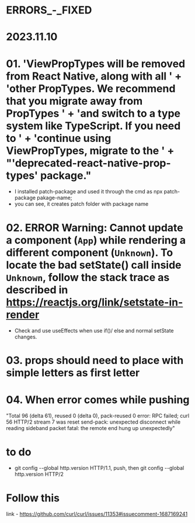 # ERRORS_-_FIXED
# 2023.11.10
# 01. 'ViewPropTypes will be removed from React Native, along with all ' + 'other PropTypes. We recommend that you migrate away from PropTypes ' + 'and switch to a type system like TypeScript. If you need to ' + 'continue using ViewPropTypes, migrate to the ' + "'deprecated-react-native-prop-types' package."
  * I installed patch-package and used it through the cmd as npx patch-package pakage-name;
  * you can see, it creates patch folder with package name

# 02. ERROR  Warning: Cannot update a component (`App`) while rendering a different component (`Unknown`). To locate the bad setState() call inside `Unknown`, follow the stack trace as described in https://reactjs.org/link/setstate-in-render
  * Check and use useEffects when use if()/ else and normal setState changes.  

# 03. props should need to place with simple letters as first letter

# 04. When error comes while pushing 
"Total 96 (delta 61), reused 0 (delta 0), pack-reused 0
error: RPC failed; curl 56 HTTP/2 stream 7 was reset
send-pack: unexpected disconnect while reading sideband packet
fatal: the remote end hung up unexpectedly"
#  to do 
* git config --global http.version HTTP/1.1, push, then git config --global http.version HTTP/2
# Follow this 
link - https://github.com/curl/curl/issues/11353#issuecomment-1687169241
